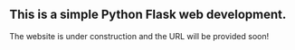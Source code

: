 ## This is a simple Python Flask web development. 

The website is under construction and the URL will be provided soon!